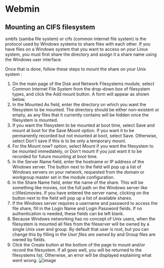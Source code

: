 # Webmin

## Mounting an CIFS filesystem
smbfs (samba file system) or cifs (common internet file system) is the protocol used by Windows systems to share files with each other. If you have files on a Windows system that you want to access on your Linux system, you must first share the directory and assign it a share name using the Windows user interface.

Once that is done, follow these steps to mount the share on your Unix system :

1. On the main page of the Disk and Network Filesystems module, select Common Internet File System from the drop-down box of filesystem types, and click the Add mount button. A form will appear as shown below.
2. In the Mounted As field, enter the directory on which you want the filesystem to be mounted. The directory should be either non-existent or empty, as any files that it currently contains will be hidden once the filesystem is mounted.
3. If you want the filesystem to be mounted at boot time, select Save and mount at boot for the Save Mount option. If you want it to be permanently recorded but not mounted at boot, select Save. Otherwise, select Don't save if this is to be only a temporary mount.
4. For the Mount now? option, select Mount if you want the filesystem to be mounted immediately, or Don't mount if you just want it to be recorded for future mounting at boot time.
5. In the Server Name field, enter the hostname or IP address of the Windows server. The button next to the field will pop up a list of Windows servers on your network, requested from the domain or workgroup master set in the module configuration.
6. In the Share Name field, enter the name of the share. This will be something like movies, not the full path on the Windows server like c:\files\movies. If you have entered the server name, clicking on the button next to the field will pop up a list of available shares.
7. If the Windows server requires a username and password to access the file share, fill in the Login Name and Login Password fields. If no authentication is needed, these fields can be left blank.
8. Because Windows networking has no concept of Unix users, when the filesystem is mounted all files from the fileserver will be owned by a single Unix user and group. By default that user is root, but you can change this by filling in the *User files are owned by* and Group files are owned by fields.
9. Click the Create button at the bottom of the page to mount and/or record the filesystem. If all goes well, you will be returned to the filesystems list. Otherwise, an error will be displayed explaining what went wrong.
![image](https://user-images.githubusercontent.com/97556752/221190382-aa9ecbbd-ea6f-4b32-bd58-f9c4fb141a95.png)
